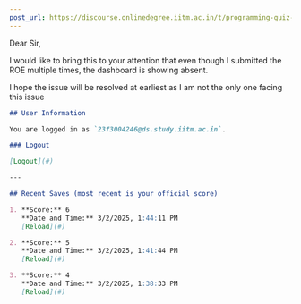 ```yaml
---
post_url: https://discourse.onlinedegree.iitm.ac.in/t/programming-quiz-1-in-student-dashboard-label-for-roe-scores-showing-absent-or-incorrect/169369/3
---
```

Dear Sir,

I would like to bring this to your attention that even though I submitted the ROE multiple times, the dashboard is showing absent.

I hope the issue will be resolved at earliest as I am not the only one facing this issue

```markdown
## User Information

You are logged in as `23f3004246@ds.study.iitm.ac.in`.

### Logout

[Logout](#)

---

## Recent Saves (most recent is your official score)

1. **Score:** 6  
   **Date and Time:** 3/2/2025, 1:44:11 PM  
   [Reload](#)

2. **Score:** 5  
   **Date and Time:** 3/2/2025, 1:41:44 PM  
   [Reload](#)

3. **Score:** 4  
   **Date and Time:** 3/2/2025, 1:38:33 PM  
   [Reload](#)
```